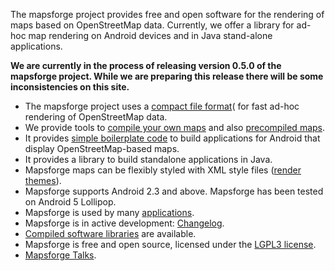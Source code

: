 The mapsforge project provides free and open software for the rendering of maps based on OpenStreetMap data. Currently, we offer a library for ad-hoc map rendering on Android devices and in Java stand-alone applications.

**We are currently in the process of releasing version 0.5.0 of the mapsforge project. While we are preparing this release there will be some inconsistencies on this site.**

- The mapsforge project uses a [compact file format](Specification-Binary-Map-File.md)( for fast ad-hoc rendering of OpenStreetMap data.
- We provide tools to [compile your own maps](Getting-Started-Map-Writer.md) and also [precompiled maps](downloads.mapsforge.org).
- It provides [simple boilerplate code](Getting-Started-Android-App.md) to build applications for Android that display OpenStreetMap-based maps.
- It provides a library to build standalone applications in Java.
- Mapsforge maps can be flexibly styled with XML style files ([render themes](Rendertheme.md)).
- Mapsforge supports Android 2.3 and above. Mapsforge has been tested on Android 5 Lollipop.
- Mapsforge is used by many [applications](Mapsforge-Applications.md).
- Mapsforge is in active development: [Changelog](Changelog.md).
- [Compiled software libraries](Downloads.md) are available.
- Mapsforge is free and open source, licensed under the [LGPL3 license](https://www.gnu.org/copyleft/lesser.html).
- [Mapsforge Talks](Mapsforge-Talks.md).
